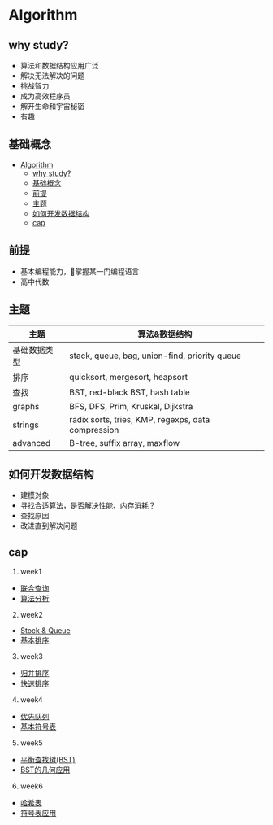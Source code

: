 # Algorithm

## why study?
* 算法和数据结构应用广泛
* 解决无法解决的问题
* 挑战智力
* 成为高效程序员
* 解开生命和宇宙秘密
* 有趣

## 基础概念
- [Algorithm](#algorithm)
  - [why study?](#why-study)
  - [基础概念](#%E5%9F%BA%E7%A1%80%E6%A6%82%E5%BF%B5)
  - [前提](#%E5%89%8D%E6%8F%90)
  - [主题](#%E4%B8%BB%E9%A2%98)
  - [如何开发数据结构](#%E5%A6%82%E4%BD%95%E5%BC%80%E5%8F%91%E6%95%B0%E6%8D%AE%E7%BB%93%E6%9E%84)
  - [cap](#cap)

## 前提
* 基本编程能力，掌握某一门编程语言
* 高中代数


## 主题
| 主题 | 算法&数据结构 |
| --- | --- |
| 基础数据类型 | stack, queue, bag, union-find, priority queue |
| 排序 | quicksort, mergesort, heapsort |
| 查找 | BST, red-black BST, hash table |
| graphs | BFS, DFS, Prim, Kruskal, Dijkstra |
| strings | radix sorts, tries, KMP, regexps, data compression |
| advanced | B-tree, suffix array, maxflow |

## 如何开发数据结构
* 建模对象
* 寻找合适算法，是否解决性能、内存消耗？
* 查找原因
* 改进直到解决问题

## cap
1. week1
  * [联合查询](/algorithm/week1_union_find.md)
  * [算法分析](/algorithm/week1_analysis_of_algorithms.md)
2. week2
  * [Stock & Queue](/algorithm/week2_stock_queue.md)
  * [基本排序](/algorithm/week2_elementary_sorts.md)
3. week3 
  * [归并排序](/algorithm/week3_mergesort.md)
  * [快速排序](/algorithm/week3_quicksort.md)
4. week4 
  * [优先队列](/algorithm/week4_priority_queues.md)
  * [基本符号表](/algorithm/week4_elementary_symbol_table.md)
5. week5 
  * [平衡查找树(BST)](/algorithm/week5_balanced_search_trees.md)
  * [BST的几何应用](/algorithm/week5_geometric_application_of_BSTs.md)

6. week6 
  * [哈希表](/algorithm/week6_hash_tables.md)
  * [符号表应用](/algorithm/week6_symbol_table_application.md)
